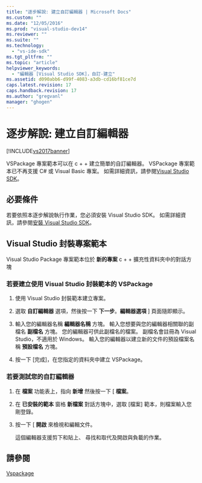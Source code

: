 ```yaml
---
title: "逐步解說: 建立自訂編輯器 | Microsoft Docs"
ms.custom: ""
ms.date: "12/05/2016"
ms.prod: "visual-studio-dev14"
ms.reviewer: ""
ms.suite: ""
ms.technology: 
  - "vs-ide-sdk"
ms.tgt_pltfrm: ""
ms.topic: "article"
helpviewer_keywords: 
  - "編輯器 [Visual Studio SDK]，自訂-建立"
ms.assetid: d090abb6-d99f-4083-a3db-cd16bf81ce7d
caps.latest.revision: 17
caps.handback.revision: 17
ms.author: "gregvanl"
manager: "ghogen"
---
```

# 逐步解說: 建立自訂編輯器
[!INCLUDE[vs2017banner](../code-quality/includes/vs2017banner.md)]

VSPackage 專案範本可以在 c \+ \+ 建立簡單的自訂編輯器。  VSPackage 專案範本已不再支援 C\# 或 Visual Basic 專案。 如需詳細資訊，請參閱[Visual Studio SDK](../extensibility/visual-studio-sdk.md)。  
  
## 必要條件  
 若要依照本逐步解說執行作業，您必須安裝 Visual Studio SDK。 如需詳細資訊，請參閱[安裝 Visual Studio SDK](../extensibility/installing-the-visual-studio-sdk.md)。  
  
## Visual Studio 封裝專案範本  
 Visual Studio Package 專案範本位於 **新的專案** c \+ \+ 擴充性資料夾中的對話方塊  
  
### 若要建立使用 Visual Studio 封裝範本的 VSPackage  
  
1.  使用 Visual Studio 封裝範本建立專案。  
  
2.  選取 **自訂編輯器** 選項，然後按一下 **下一步**。**編輯器選項** \] 頁面隨即顯示。  
  
3.  輸入您的編輯器名稱 **編輯器名稱** 方塊。 輸入您想要與您的編輯器相關聯的副檔名 **副檔名** 方塊。 您的編輯器可供此副檔名的檔案。 副檔名會註冊為 Visual Studio，不適用於 Windows。 輸入您的編輯器以建立新的文件的預設檔案名稱 **預設檔名** 方塊。  
  
4.  按一下 \[完成\]，在您指定的資料夾中建立 VSPackage。  
  
### 若要測試您的自訂編輯器  
  
1.  在 **檔案** 功能表上，指向 **新增** 然後按一下 \[ **檔案**。  
  
2.  在 **已安裝的範本** 窗格 **新檔案** 對話方塊中，選取 \[檔案\] 範本，則檔案輸入您剛登錄。  
  
3.  按一下 \[ **開啟** 來檢視和編輯文件。  
  
     這個編輯器支援剪下和貼上、 尋找和取代及開啟與負載的作業。  
  
## 請參閱  
 [Vspackage](../extensibility/internals/vspackages.md)